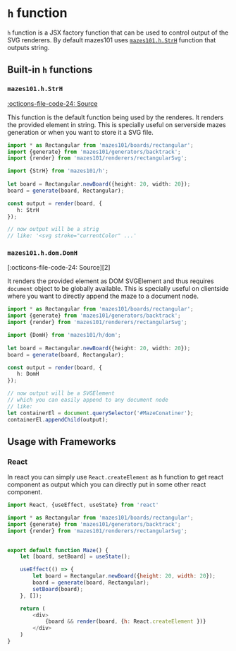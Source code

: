 # `h` function

`h` function is a JSX factory function that can be used to control output of the SVG renderers. By default mazes101 uses [`mazes101.h.StrH`][1] function that outputs string.

##  Built-in `h` functions

### `mazes101.h.StrH`

[:octicons-file-code-24: Source][1]

This function is the default function being used by the renderes. It renders the provided element in string. This is specially useful on serverside mazes generation or when you want to store it a SVG file.

```ts
import * as Rectangular from 'mazes101/boards/rectangular';
import {generate} from 'mazes101/generators/backtrack';
import {render} from 'mazes101/renderers/rectangularSvg';

import {StrH} from 'mazes101/h';
    
let board = Rectangular.newBoard({height: 20, width: 20});
board = generate(board, Rectangular);

const output = render(board, {
   h: StrH 
});

// now output will be a strig
// like: '<svg stroke="currentColor" ...'
```

### `mazes101.h.dom.DomH`

[:octicons-file-code-24: Source][2]

It renders the provided element as DOM SVGElement and thus requires `document` object to be globally available. This is specially useful on clientside where you want to directly append the maze to a document node.


```ts
import * as Rectangular from 'mazes101/boards/rectangular';
import {generate} from 'mazes101/generators/backtrack';
import {render} from 'mazes101/renderers/rectangularSvg';

import {DomH} from 'mazes101/h/dom';
    
let board = Rectangular.newBoard({height: 20, width: 20});
board = generate(board, Rectangular);

const output = render(board, {
   h: DomH 
});

// now output will be a SVGElement
// which you can easily append to any document node
// like:
let containerEl = document.querySelector('#MazeConatiner');
containerEl.appendChild(output);
```

[1]: https://github.com/nmanumr/mazes101/blob/master/src/h/index.ts#L25
[1]: https://github.com/nmanumr/mazes101/blob/master/src/h/dom.ts#L41


##  Usage with Frameworks

### React

In react you can simply use `React.createElement` as h function to get react component as output which you can directly put in some other react component. 

```js
import React, {useEffect, useState} from 'react'

import * as Rectangular from 'mazes101/boards/rectangular';
import {generate} from 'mazes101/generators/backtrack';
import {render} from 'mazes101/renderers/rectangularSvg';
    

export default function Maze() {
    let [board, setBoard] = useState();

    useEffect(() => {
        let board = Rectangular.newBoard({height: 20, width: 20});
        board = generate(board, Rectangular);
        setBoard(board);
    }, []);

    return (
        <div>
            {board && render(board, {h: React.createElement })}
        </div>
    )
}
```
